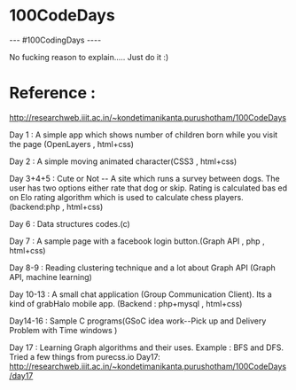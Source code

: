 100CodeDays
===========
--- #100CodingDays ---- 
        
        
No fucking reason to explain.....   Just do it :)

Reference :
============
http://researchweb.iiit.ac.in/~kondetimanikanta.purushotham/100CodeDays 

Day 1 : A simple app which shows number of children born while you visit the page (OpenLayers , html+css)

Day 2 : A simple moving animated character(CSS3 , html+css)

Day 3+4+5 : Cute or Not -- A site which runs a survey between dogs. The user has two options either rate that dog or skip. Rating is calculated bas            ed on  Elo rating algorithm which is used to calculate chess players. (backend:php , html+css)

Day 6 : Data structures codes.(c)

Day 7 : A sample page with a facebook login button.(Graph API , php , html+css)

Day 8-9 : Reading clustering technique and a lot about Graph API (Graph API, machine learning)

Day 10-13 : A small chat application (Group Communication Client). Its a kind of grabHalo mobile app. (Backend : php+mysql , html+css)

Day14-16 : Sample C programs(GSoC idea work--Pick up and Delivery Problem with Time windows ) 

Day 17 : Learning Graph algorithms and their uses. Example : BFS and DFS. Tried a few things from purecss.io
         Day17: http://researchweb.iiit.ac.in/~kondetimanikanta.purushotham/100CodeDays/day17
